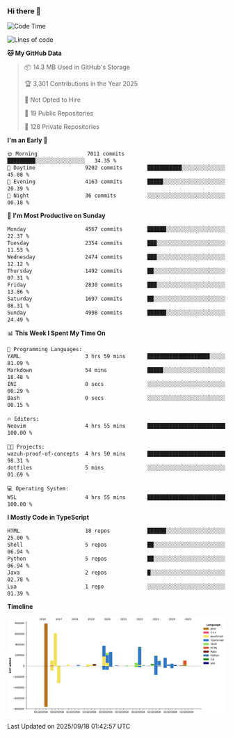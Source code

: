 ### Hi there 👋

<!--
**Clumsy-Coder/Clumsy-Coder** is a ✨ _special_ ✨ repository because its `README.md` (this file) appears on your GitHub profile.

Here are some ideas to get you started:

- 🔭 I’m currently working on ...
- 🌱 I’m currently learning ...
- 👯 I’m looking to collaborate on ...
- 🤔 I’m looking for help with ...
- 💬 Ask me about ...
- 📫 How to reach me: ...
- 😄 Pronouns: ...
- ⚡ Fun fact: ...
-->

<!-- anmol098/waka-readme-stats -->
<!--START_SECTION:waka-->
![Code Time](http://img.shields.io/badge/Code%20Time-1%2C341%20hrs%2036%20mins-blue)

![Lines of code](https://img.shields.io/badge/From%20Hello%20World%20I%27ve%20Written-3.6%20million%20lines%20of%20code-blue)

**🐱 My GitHub Data** 

> 📦 14.3 MB Used in GitHub's Storage 
 > 
> 🏆 3,301 Contributions in the Year 2025
 > 
> 🚫 Not Opted to Hire
 > 
> 📜 19 Public Repositories 
 > 
> 🔑 128 Private Repositories 
 > 
**I'm an Early 🐤** 

```text
🌞 Morning                7011 commits        █████████░░░░░░░░░░░░░░░░   34.35 % 
🌆 Daytime                9202 commits        ███████████░░░░░░░░░░░░░░   45.08 % 
🌃 Evening                4163 commits        █████░░░░░░░░░░░░░░░░░░░░   20.39 % 
🌙 Night                  36 commits          ░░░░░░░░░░░░░░░░░░░░░░░░░   00.18 % 
```
📅 **I'm Most Productive on Sunday** 

```text
Monday                   4567 commits        ██████░░░░░░░░░░░░░░░░░░░   22.37 % 
Tuesday                  2354 commits        ███░░░░░░░░░░░░░░░░░░░░░░   11.53 % 
Wednesday                2474 commits        ███░░░░░░░░░░░░░░░░░░░░░░   12.12 % 
Thursday                 1492 commits        ██░░░░░░░░░░░░░░░░░░░░░░░   07.31 % 
Friday                   2830 commits        ███░░░░░░░░░░░░░░░░░░░░░░   13.86 % 
Saturday                 1697 commits        ██░░░░░░░░░░░░░░░░░░░░░░░   08.31 % 
Sunday                   4998 commits        ██████░░░░░░░░░░░░░░░░░░░   24.49 % 
```


📊 **This Week I Spent My Time On** 

```text
💬 Programming Languages: 
YAML                     3 hrs 59 mins       ████████████████████░░░░░   81.09 % 
Markdown                 54 mins             █████░░░░░░░░░░░░░░░░░░░░   18.48 % 
INI                      0 secs              ░░░░░░░░░░░░░░░░░░░░░░░░░   00.29 % 
Bash                     0 secs              ░░░░░░░░░░░░░░░░░░░░░░░░░   00.15 % 

🔥 Editors: 
Neovim                   4 hrs 55 mins       █████████████████████████   100.00 % 

🐱‍💻 Projects: 
wazuh-proof-of-concepts  4 hrs 50 mins       █████████████████████████   98.31 % 
dotfiles                 5 mins              ░░░░░░░░░░░░░░░░░░░░░░░░░   01.69 % 

💻 Operating System: 
WSL                      4 hrs 55 mins       █████████████████████████   100.00 % 
```

**I Mostly Code in TypeScript** 

```text
HTML                     18 repos            ██████░░░░░░░░░░░░░░░░░░░   25.00 % 
Shell                    5 repos             ██░░░░░░░░░░░░░░░░░░░░░░░   06.94 % 
Python                   5 repos             ██░░░░░░░░░░░░░░░░░░░░░░░   06.94 % 
Java                     2 repos             █░░░░░░░░░░░░░░░░░░░░░░░░   02.78 % 
Lua                      1 repo              ░░░░░░░░░░░░░░░░░░░░░░░░░   01.39 % 
```



**Timeline**

![Lines of Code chart](https://raw.githubusercontent.com/Clumsy-Coder/Clumsy-Coder/main/assets/bar_graph.png)


 Last Updated on 2025/09/18 01:42:57 UTC
<!--END_SECTION:waka-->
